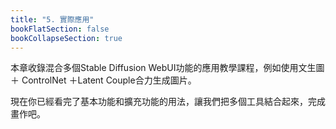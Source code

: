 ```yaml
---
title: "5. 實際應用"
bookFlatSection: false
bookCollapseSection: true
---
```


本章收錄混合多個Stable Diffusion WebUI功能的應用教學課程，例如使用文生圖＋ ControlNet ＋Latent Couple合力生成圖片。

現在你已經看完了基本功能和擴充功能的用法，讓我們把多個工具結合起來，完成畫作吧。
